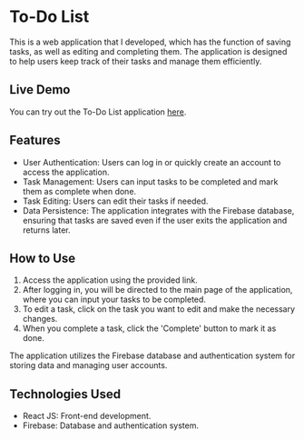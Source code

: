 # To-Do List

This is a web application that I developed, which has the function of saving tasks, as well as editing and completing them. The application is designed to help users keep track of their tasks and manage them efficiently.

## Live Demo

You can try out the To-Do List application [here](https://to-do-list-danilo.netlify.app/).

## Features

- User Authentication: Users can log in or quickly create an account to access the application.
- Task Management: Users can input tasks to be completed and mark them as complete when done.
- Task Editing: Users can edit their tasks if needed.
- Data Persistence: The application integrates with the Firebase database, ensuring that tasks are saved even if the user exits the application and returns later.

## How to Use

1. Access the application using the provided link.
2. After logging in, you will be directed to the main page of the application, where you can input your tasks to be completed.
3. To edit a task, click on the task you want to edit and make the necessary changes.
4. When you complete a task, click the 'Complete' button to mark it as done.

The application utilizes the Firebase database and authentication system for storing data and managing user accounts.

## Technologies Used

- React JS: Front-end development.
- Firebase: Database and authentication system.
